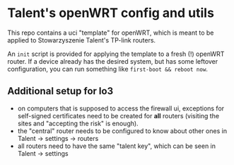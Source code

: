 # Talent's openWRT config and utils

This repo contains a uci "template" for openWRT, which is meant to be applied
to Stowarzyszenie Talent's TP-link routers.
 
An ``init`` script is provided for applying the template to a fresh (!) openWRT
router. If a device already has the desired system, but has some leftover
configuration, you can run something like ``first-boot && reboot now``.

## Additional setup for lo3

- on computers that is supposed to access the firewall ui, exceptions for
 self-signed certificates need to be created for **all** routers (visiting
 the sites and "accepting the risk" is enough).
- the "central" router needs to be configured to know about other ones in Talent
 -> settings -> routers
- all routers need to have the same "talent key", which can be seen in Talent
 -> settings
